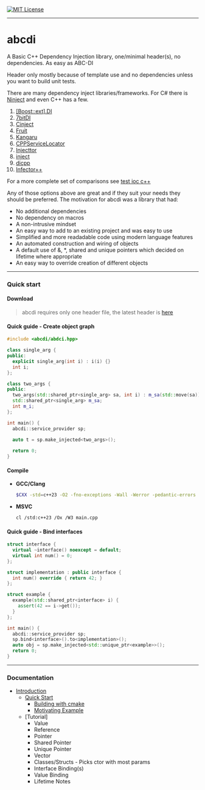 <a href="https://mit-license.org/" target="_blank">![MIT License](https://img.shields.io/badge/license-mit-blue.svg)</a>

---------------------------------------

# abcdi

A Basic C++ Dependency Injection library, one/minimal header(s), no dependencies.  As easy as ABC-DI 

Header only mostly because of template use and no dependencies unless you want to build unit tests.

There are many dependency inject libraries/frameworks.  For C# there is [Ninject](https://github.com/ninject/Ninject)
and even C++ has a few. 

1) [[Boost::ext].DI](https://github.com/boost-ext/di)
1) [7bitDI](https://github.com/7bitcoder/7bitDI)
1) [Cinject](https://github.com/mjirous/cinject)
1) [Fruit](https://github.com/google/fruit)
1) [Kangaru](https://github.com/gracicot/kangaru)
1) [CPPServiceLocator](https://github.com/stevef51/CPPServiceLocator)
1) [Injecttor](https://github.com/Fabrizio86/Injecttor)
1) [inject](https://github.com/z9u2k/inject)
1) [dicpp](https://bitbucket.org/cheez/dicpp/wiki/Home)
1) [Infector++](https://github.com/Darelbi/Infectorpp2)

For a more complete set of comparisons see [test ioc c++](https://github.com/d-led/test-ioc-cpp)

Any of those options above are great and if they suit your needs they should be preferred.  The motivation for abcdi was
a library that had:

* No additional dependencies
* No dependency on macros
* A non-intrusive mindset
* An easy way to add to an existing project and was easy to use
* Simplified and more readadable code using modern language features
* An automated construction and wiring of objects
* A default use of &, *, shared and unique pointers which decided on lifetime where appropriate
* An easy way to override creation of different objects

---

### Quick start

#### Download
> abcdi requires only one header file, the latest header is [here](http://gitea.ubnt.local:3000/dwkimm01/abcdi/raw/branch/master/include/abcdi/abcdi.h)

#### Quick guide - Create object graph

```cpp
#include <abcdi/abdci.hpp>

class single_arg {
public:
  explicit single_arg(int i) : i(i) {}
  int i;
};

class two_args {
public:
  two_args(std::shared_ptr<single_arg> sa, int i) : m_sa(std::move(sa)), m_i(i) {}
  std::shared_ptr<single_arg> m_sa;
  int m_i;
};

int main() {
  abcdi::service_provider sp;
  
  auto t = sp.make_injected<two_args>();

  return 0;
}
```

#### Compile

* **GCC/Clang**
  ```sh
  $CXX -std=c++23 -O2 -fno-exceptions -Wall -Werror -pedantic-errors main.cpp
  ```
* **MSVC**
  ```sh
  cl /std:c++23 /Ox /W3 main.cpp
  ```


#### Quick guide - Bind interfaces

```cpp
struct interface {
  virtual ~interface() noexcept = default;
  virtual int num() = 0;
};

struct implementation : public interface {
  int num() override { return 42; }
};

struct example {
  example(std::shared_ptr<interface> i) {
    assert(42 == i->get());
  }
};

int main() {
  abcdi::service_provider sp;
  sp.bind<interface>().to<implementation>();
  auto obj = sp.make_injected<std::unique_ptr<example>>();
  return 0;
}
```

---------------------------------------

### Documentation
* [Introduction](https://blah.org)
  * [Quick Start](https://blah.org)
    * [Building with cmake](docs/building_with_cmake.md)
    * [Motivating Example](docs/motivating_example.md)
  * [Tutorial]
    * Value
    * Reference
    * Pointer
    * Shared Pointer
    * Unique Pointer
    * Vector
    * Classes/Structs - Picks ctor with most params
    * Interface Binding(s)
    * Value Binding
    * Lifetime Notes

